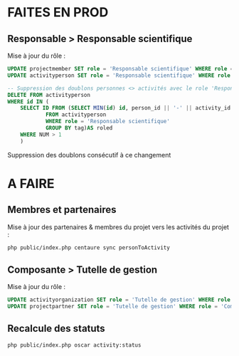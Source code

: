 # FAITES EN PROD

## Responsable > Responsable scientifique

Mise à jour du rôle : 

```sql
UPDATE projectmember SET role = 'Responsable scientifique' WHERE role = 'Responsable'
UPDATE activityperson SET role = 'Responsable scientifique' WHERE role = 'Responsable'

-- Suppression des doublons personnes <> activités avec le role 'Responsable scientifique'
DELETE FROM activityperson 
WHERE id IN (
	SELECT ID FROM (SELECT MIN(id) id, person_id || '-' || activity_id as TAG, COUNT(person_id) num
			FROM activityperson
			WHERE role = 'Responsable scientifique'
			GROUP BY tag)AS roled 
	WHERE NUM > 1
	) 
```

Suppression des doublons consécutif à ce changement

# A FAIRE

## Membres et partenaires 

Mise à jour des partenaires & membres du projet vers les activités du projet : 

```bash
php public/index.php centaure sync personToActivity
```

## Composante > Tutelle de gestion

Mise à jour du rôle : 

```sql
UPDATE activityorganization SET role = 'Tutelle de gestion' WHERE role = 'Composante de gestion';
UPDATE projectpartner SET role = 'Tutelle de gestion' WHERE role = 'Composante de gestion';
```



## Recalcule des statuts


```bash
php public/index.php oscar activity:status
```